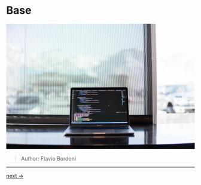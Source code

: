 # Base

![cover](https://github.com/flaviobordonidev/leanpubabrandnewcms/blob/master/01-base/00-frontmatter/00_fig01-cover.jpg)

> Author: Flavio Bordoni

---

[next ->](https://github.com/flaviobordonidev/leanpubabrandnewcms/blob/master/01-base/00-frontmatter/01-acknowledgments.md)
